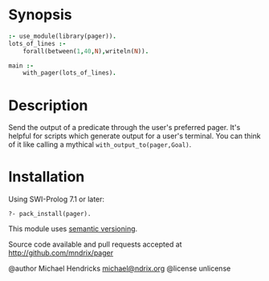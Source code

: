 # Synopsis

```prolog
:- use_module(library(pager)).
lots_of_lines :-
    forall(between(1,40,N),writeln(N)).

main :-
    with_pager(lots_of_lines).
```

# Description

Send the output of a predicate through the user's preferred pager.  It's helpful
for scripts which generate output for a user's terminal.  You can think of it
like calling a mythical `with_output_to(pager,Goal)`.

# Installation

Using SWI-Prolog 7.1 or later:

    ?- pack_install(pager).

This module uses [semantic versioning](http://semver.org/).

Source code available and pull requests accepted at
http://github.com/mndrix/pager

@author Michael Hendricks <michael@ndrix.org>
@license unlicense
